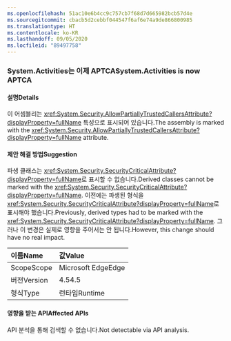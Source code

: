 ```yaml
---
ms.openlocfilehash: 51ac10e6b4cc9c757cb7f68d7d665982bcb57d4e
ms.sourcegitcommit: cbacb5d2cebbf044547f6af6e74a9de866800985
ms.translationtype: HT
ms.contentlocale: ko-KR
ms.lasthandoff: 09/05/2020
ms.locfileid: "89497758"
---
```

### <a name="systemactivities-is-now-aptca"></a><span data-ttu-id="62084-101">System.Activities는 이제 APTCA</span><span class="sxs-lookup"><span data-stu-id="62084-101">System.Activities is now APTCA</span></span>

#### <a name="details"></a><span data-ttu-id="62084-102">설명</span><span class="sxs-lookup"><span data-stu-id="62084-102">Details</span></span>

<span data-ttu-id="62084-103">이 어셈블리는 <xref:System.Security.AllowPartiallyTrustedCallersAttribute?displayProperty=fullName> 특성으로 표시되어 있습니다.</span><span class="sxs-lookup"><span data-stu-id="62084-103">The assembly is marked with the <xref:System.Security.AllowPartiallyTrustedCallersAttribute?displayProperty=fullName> attribute.</span></span>

#### <a name="suggestion"></a><span data-ttu-id="62084-104">제안 해결 방법</span><span class="sxs-lookup"><span data-stu-id="62084-104">Suggestion</span></span>

<span data-ttu-id="62084-105">파생 클래스는 <xref:System.Security.SecurityCriticalAttribute?displayProperty=fullName>로 표시할 수 없습니다.</span><span class="sxs-lookup"><span data-stu-id="62084-105">Derived classes cannot be marked with the <xref:System.Security.SecurityCriticalAttribute?displayProperty=fullName>.</span></span> <span data-ttu-id="62084-106">이전에는 파생된 형식을 <xref:System.Security.SecurityCriticalAttribute?displayProperty=fullName>로 표시해야 했습니다.</span><span class="sxs-lookup"><span data-stu-id="62084-106">Previously, derived types had to be marked with the <xref:System.Security.SecurityCriticalAttribute?displayProperty=fullName>.</span></span> <span data-ttu-id="62084-107">그러나 이 변경은 실제로 영향을 주어서는 안 됩니다.</span><span class="sxs-lookup"><span data-stu-id="62084-107">However, this change should have no real impact.</span></span>

| <span data-ttu-id="62084-108">이름</span><span class="sxs-lookup"><span data-stu-id="62084-108">Name</span></span>    | <span data-ttu-id="62084-109">값</span><span class="sxs-lookup"><span data-stu-id="62084-109">Value</span></span>       |
|:--------|:------------|
| <span data-ttu-id="62084-110">Scope</span><span class="sxs-lookup"><span data-stu-id="62084-110">Scope</span></span>   |<span data-ttu-id="62084-111">Microsoft Edge</span><span class="sxs-lookup"><span data-stu-id="62084-111">Edge</span></span>|
|<span data-ttu-id="62084-112">버전</span><span class="sxs-lookup"><span data-stu-id="62084-112">Version</span></span>|<span data-ttu-id="62084-113">4.5</span><span class="sxs-lookup"><span data-stu-id="62084-113">4.5</span></span>|
|<span data-ttu-id="62084-114">형식</span><span class="sxs-lookup"><span data-stu-id="62084-114">Type</span></span>|<span data-ttu-id="62084-115">런타임</span><span class="sxs-lookup"><span data-stu-id="62084-115">Runtime</span></span>|

#### <a name="affected-apis"></a><span data-ttu-id="62084-116">영향을 받는 API</span><span class="sxs-lookup"><span data-stu-id="62084-116">Affected APIs</span></span>

<span data-ttu-id="62084-117">API 분석을 통해 검색할 수 없습니다.</span><span class="sxs-lookup"><span data-stu-id="62084-117">Not detectable via API analysis.</span></span>

<!--

#### Affected APIs

Not detectable via API analysis.

-->
